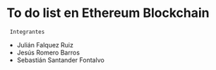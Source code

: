 # To do list en Ethereum Blockchain

` Integrantes` 
 - Julián Falquez Ruiz
 - Jesús Romero Barros
 - Sebastián Santander Fontalvo
